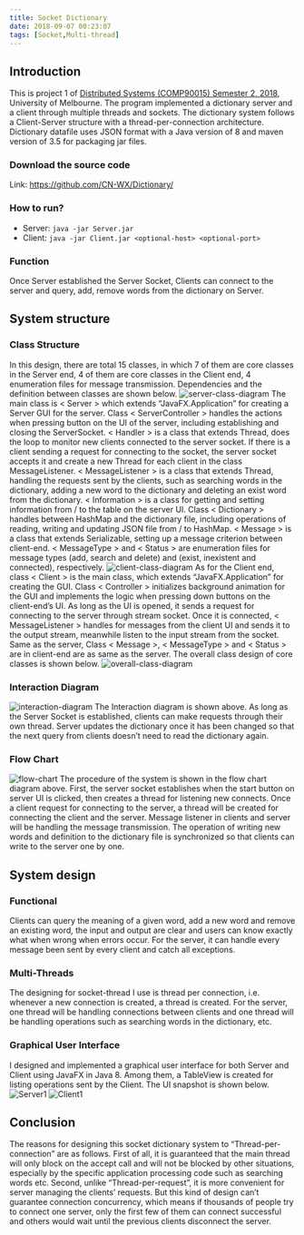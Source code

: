 ```yaml
---
title: Socket Dictionary
date: 2018-09-07 00:23:07
tags: [Socket,Multi-thread]
---
```

## Introduction
This is project 1 of [Distributed Systems (COMP90015) Semester 2, 2018](https://handbook.unimelb.edu.au/2018/subjects/comp90015), University of Melbourne. The program implemented a dictionary server and a client through multiple threads and sockets. The dictionary system follows a Client-Server structure with a thread-per-connection architecture. Dictionary datafile uses JSON format with a Java version of 8 and maven version of 3.5 for packaging jar files.  
### Download the source code
Link: https://github.com/CN-WX/Dictionary/
<!--more-->

### How to run?
+ Server: `java -jar Server.jar`
+ Client: `java -jar Client.jar <optional-host> <optional-port>` 

### Function
Once Server established the Server Socket, Clients can connect to the server and query, add, remove words from the dictionary on Server.

## System structure
### Class Structure
In this design, there are total 15 classes, in which 7 of them are core classes in the Server end, 4 of them are core classes in the Client end, 4 enumeration files for message transmission. Dependencies and the definition between classes are shown below.
![server-class-diagram](../../../../images/socket/server-class-diagram.png)
The main class is < Server > which extends “JavaFX.Application” for creating a Server GUI for the server. Class < ServerController > handles the actions when pressing button on the UI of the server, including establishing and closing the ServerSocket. < Handler > is a class that extends Thread, does the loop to monitor new clients connected to the server socket. If there is a client sending a request for connecting to the socket, the server socket accepts it and create a new Thread for each client in the class MessageListener. < MessageListener > is a class that extends Thread, handling the requests sent by the clients, such as searching words in the dictionary, adding a new word to the dictionary and deleting an exist word from the dictionary. < Information > is a class for getting and setting information from / to the table on the server UI. Class < Dictionary > handles between HashMap and the dictionary file, including operations of reading, writing and updating JSON file from / to HashMap. < Message > is a class that extends Serializable, setting up a message criterion between client-end. < MessageType > and < Status > are enumeration files for message types (add, search and delete) and (exist, inexistent and connected), respectively.
![client-class-diagram](../../../../images/socket/client-class-diagram.png)
As for the Client end, class < Client > is the main class, which extends “JavaFX.Application” for creating the GUI. Class < Controller > initializes background animation for the GUI and implements the logic when pressing down buttons on the client-end’s UI. As long as the UI is opened, it sends a request for connecting to the server through stream socket. Once it is connected, < MessageListener > handles for messages from the client UI and sends it to the output stream, meanwhile listen to the input stream from the socket. Same as the server, Class < Message >, < MessageType > and < Status > are in client-end are as same as the server. The overall class design of core classes is shown below.
![overall-class-diagram](../../../../images/socket/overall-class-diagram.png)
### Interaction Diagram
![interaction-diagram](../../../../images/socket/interaction-diagram.png)
The Interaction diagram is shown above. As long as the Server Socket is established, clients can make requests through their own thread. Server updates the dictionary once it has been changed so that the next query from clients doesn’t need to read the dictionary again.
### Flow Chart
![flow-chart](../../../../images/socket/flow-chart.png)
The procedure of the system is shown in the flow chart diagram above. First, the server socket establishes when the start button on server UI is clicked, then creates a thread for listening new connects. Once a client request for connecting to the server, a thread will be created for connecting the client and the server. Message listener in clients and server will be handling the message transmission. The operation of writing new words and definition to the dictionary file is synchronized so that clients can write to the server one by one.

## System design
### Functional
Clients can query the meaning of a given word, add a new word and remove an existing word, the input and output are clear and users can know exactly what when wrong when errors occur. For the server, it can handle every message been sent by every client and catch all exceptions.
### Multi-Threads
The designing for socket-thread I use is thread per connection, i.e. whenever a new connection is created, a thread is created. For the server, one thread will be handling connections between clients and one thread will be handling operations such as searching words in the dictionary, etc.
### Graphical User Interface
I designed and implemented a graphical user interface for both Server and Client using JavaFX in Java 8. Among them, a TableView is created for listing operations sent by the Client. The UI snapshot is shown below.
![Server1](../../../../images/socket/Server1.png) 
![Client1](../../../../images/socket/Client1.png) 

## Conclusion
The reasons for designing this socket dictionary system to “Thread-per-connection” are as follows. First of all, it is guaranteed that the main thread will only block on the accept call and will not be blocked by other situations, especially by the specific application processing code such as searching words etc. Second, unlike “Thread-per-request”, it is more convenient for server managing the clients’ requests. But this kind of design can’t guarantee connection concurrency, which means if thousands of people try to connect one server, only the first few of them can connect successful and others would wait until the previous clients disconnect the server.
